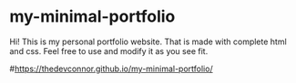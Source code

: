 # my-minimal-portfolio
Hi! This is my personal portfolio website. That is made with complete html and css. Feel free to use and 
modify it as you see fit.

#https://thedevconnor.github.io/my-minimal-portfolio/
